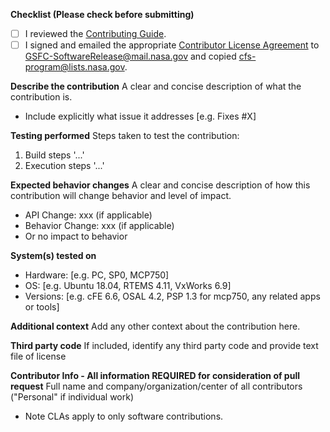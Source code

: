 **Checklist (Please check before submitting)**

* [ ] I reviewed the [Contributing Guide](https://github.com/nasa/cFE/blob/main/CONTRIBUTING.md).
* [ ] I signed and emailed the appropriate [Contributor License Agreement](https://github.com/nasa/cFS/blob/main/CONTRIBUTING.md#contributor-license-agreement-cla) to GSFC-SoftwareRelease@mail.nasa.gov and copied cfs-program@lists.nasa.gov.

**Describe the contribution**
A clear and concise description of what the contribution is.
- Include explicitly what issue it addresses [e.g. Fixes #X]

**Testing performed**
Steps taken to test the contribution:
1. Build steps '...'
1. Execution steps '...'

**Expected behavior changes**
A clear and concise description of how this contribution will change behavior and level of impact.
 - API Change: xxx (if applicable)
 - Behavior Change: xxx (if applicable)
 - Or no impact to behavior

**System(s) tested on**
 - Hardware: [e.g. PC, SP0, MCP750]
 - OS: [e.g. Ubuntu 18.04, RTEMS 4.11, VxWorks 6.9]
 - Versions: [e.g. cFE 6.6, OSAL 4.2, PSP 1.3 for mcp750, any related apps or tools]

**Additional context**
Add any other context about the contribution here.

**Third party code**
If included, identify any third party code and provide text file of license

**Contributor Info - All information REQUIRED for consideration of pull request**
Full name and company/organization/center of all contributors ("Personal" if individual work)
 - Note CLAs apply to only software contributions.
